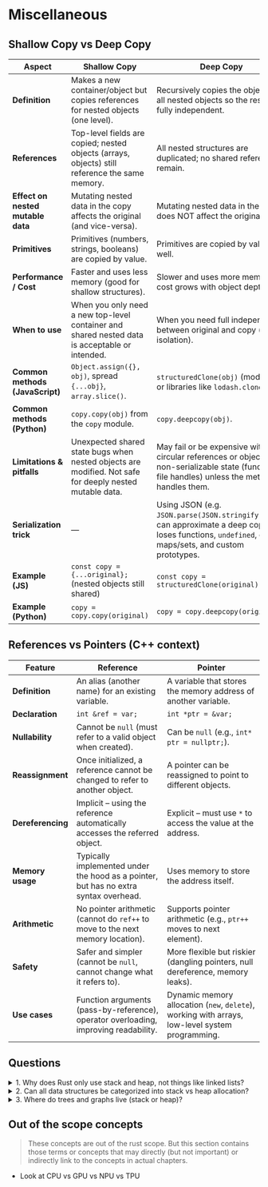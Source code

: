 # Miscellaneous

## Shallow Copy vs Deep Copy
<table>
  <thead>
    <tr>
      <th>Aspect</th>
      <th>Shallow Copy</th>
      <th>Deep Copy</th>
    </tr>
  </thead>
  <tbody>
    <tr>
      <td><strong>Definition</strong></td>
      <td>Makes a new container/object but copies references for nested objects (one level).</td>
      <td>Recursively copies the object and all nested objects so the result is fully independent.</td>
    </tr>
    <tr>
      <td><strong>References</strong></td>
      <td>Top-level fields are copied; nested objects (arrays, objects) still reference the same memory.</td>
      <td>All nested structures are duplicated; no shared references remain.</td>
    </tr>
    <tr>
      <td><strong>Effect on nested mutable data</strong></td>
      <td>Mutating nested data in the copy affects the original (and vice-versa).</td>
      <td>Mutating nested data in the copy does NOT affect the original.</td>
    </tr>
    <tr>
      <td><strong>Primitives</strong></td>
      <td>Primitives (numbers, strings, booleans) are copied by value.</td>
      <td>Primitives are copied by value as well.</td>
    </tr>
    <tr>
      <td><strong>Performance / Cost</strong></td>
      <td>Faster and uses less memory (good for shallow structures).</td>
      <td>Slower and uses more memory, cost grows with object depth/size.</td>
    </tr>
    <tr>
      <td><strong>When to use</strong></td>
      <td>When you only need a new top-level container and shared nested data is acceptable or intended.</td>
      <td>When you need full independence between original and copy (safe isolation).</td>
    </tr>
    <tr>
      <td><strong>Common methods (JavaScript)</strong></td>
      <td><code>Object.assign({}, obj)</code>, spread <code>{...obj}</code>, <code>array.slice()</code>.</td>
      <td><code>structuredClone(obj)</code> (modern), or libraries like <code>lodash.cloneDeep</code>.</td>
    </tr>
    <tr>
      <td><strong>Common methods (Python)</strong></td>
      <td><code>copy.copy(obj)</code> from the <code>copy</code> module.</td>
      <td><code>copy.deepcopy(obj)</code>.</td>
    </tr>
    <tr>
      <td><strong>Limitations & pitfalls</strong></td>
      <td>Unexpected shared state bugs when nested objects are modified. Not safe for deeply nested mutable data.</td>
      <td>May fail or be expensive with circular references or objects with non-serializable state (functions, file handles) unless the method handles them.</td>
    </tr>
    <tr>
      <td><strong>Serialization trick</strong></td>
      <td>—</td>
      <td>Using JSON (e.g. <code>JSON.parse(JSON.stringify(obj))</code>) can approximate a deep copy but loses functions, <code>undefined</code>, dates, maps/sets, and custom prototypes.</td>
    </tr>
    <tr>
      <td><strong>Example (JS)</strong></td>
      <td><code>const copy = {...original};</code> (nested objects still shared)</td>
      <td><code>const copy = structuredClone(original);</code></td>
    </tr>
    <tr>
      <td><strong>Example (Python)</strong></td>
      <td><code>copy = copy.copy(original)</code></td>
      <td><code>copy = copy.deepcopy(original)</code></td>
    </tr>
  </tbody>
</table>


## References vs Pointers (C++ context)
<table>
  <thead>
    <tr>
      <th>Feature</th>
      <th><b>Reference</b></th>
      <th><b>Pointer</b></th>
    </tr>
  </thead>
  <tbody>
    <tr>
      <td><b>Definition</b></td>
      <td>An alias (another name) for an existing variable.</td>
      <td>A variable that stores the memory address of another variable.</td>
    </tr>
    <tr>
      <td><b>Declaration</b></td>
      <td><code>int &amp;ref = var;</code></td>
      <td><code>int *ptr = &amp;var;</code></td>
    </tr>
    <tr>
      <td><b>Nullability</b></td>
      <td>Cannot be <code>null</code> (must refer to a valid object when created).</td>
      <td>Can be <code>null</code> (e.g., <code>int* ptr = nullptr;</code>).</td>
    </tr>
    <tr>
      <td><b>Reassignment</b></td>
      <td>Once initialized, a reference cannot be changed to refer to another object.</td>
      <td>A pointer can be reassigned to point to different objects.</td>
    </tr>
    <tr>
      <td><b>Dereferencing</b></td>
      <td>Implicit – using the reference automatically accesses the referred object.</td>
      <td>Explicit – must use <code>*</code> to access the value at the address.</td>
    </tr>
    <tr>
      <td><b>Memory usage</b></td>
      <td>Typically implemented under the hood as a pointer, but has no extra syntax overhead.</td>
      <td>Uses memory to store the address itself.</td>
    </tr>
    <tr>
      <td><b>Arithmetic</b></td>
      <td>No pointer arithmetic (cannot do <code>ref++</code> to move to the next memory location).</td>
      <td>Supports pointer arithmetic (e.g., <code>ptr++</code> moves to next element).</td>
    </tr>
    <tr>
      <td><b>Safety</b></td>
      <td>Safer and simpler (cannot be <code>null</code>, cannot change what it refers to).</td>
      <td>More flexible but riskier (dangling pointers, null dereference, memory leaks).</td>
    </tr>
    <tr>
      <td><b>Use cases</b></td>
      <td>Function arguments (pass-by-reference), operator overloading, improving readability.</td>
      <td>Dynamic memory allocation (<code>new</code>, <code>delete</code>), working with arrays, low-level system programming.</td>
    </tr>
  </tbody>
</table>


## Questions

<details>
<summary>1. Why does Rust only use stack and heap, not things like linked lists?</summary>
Because stack and heap are memory regions managed by the CPU/OS. Data structures (like linked lists, trees, graphs) are built on top of these regions and typically use heap allocation, with handles on the stack.
</details>

<details>
<summary>2. Can all data structures be categorized into stack vs heap allocation?</summary>
Yes. Values with fixed, compile-time size live on the stack; dynamically sized or growable contents live on the heap. Most structures are a mix: a handle/control on the stack pointing to data on the heap.
</details>

<details>
<summary>3. Where do trees and graphs live (stack or heap)?</summary>
Root pointer/handle on the stack; nodes, edges, and adjacency lists on the heap. Practically: mostly heap, accessed via a stack variable.
</details>

## Out of the scope concepts

> These concepts are out of the rust scope. But this section contains those terms or concepts that may directly (but not important) or indirectly link to the concepts in actual chapters.

- Look at CPU vs GPU vs NPU vs TPU
